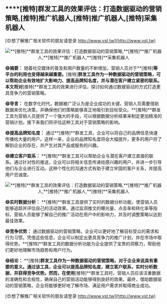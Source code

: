 ## ****[推特]**群发工具的效果评估：打造数据驱动的营销策略,**[推特]**推广机器人,**[推特]**推广机器人,**[推特]**采集机器人**

[😍想了解推广相关软件的朋友请登录 http://www.vst.tw](http://www.vst.tw)

 <center><img src="https://vst.tw/MP4/tuiguang/png/8.png" alt="**[推特]**群发工具的效果评估：打造数据驱动的营销策略,**[推特]**推广机器人,**[推特]**推广机器人,**[推特]**采集机器人"></center>

**😄摘要：**
随着社交媒体的普及和用户数量的不断增加，营销人员对于**[推特]**等平台的利用也变得越来越重要。**[推特]**群发工具作为一种数据驱动的营销策略，可以帮助企业有效地扩大影响力、提高品牌知名度，并与潜在客户建立紧密的联系。本文将对**[推特]**群发工具的效果进行评估，探讨如何通过数据驱动的方式打造更具竞争力的营销策略。

**😄导言：**
在数字化时代，数据被广泛认为是企业成功的关键。营销人员需要借助数据来优化决策，并确保他们的策略能够真正地吸引到目标受众。**[推特]**群发工具为营销人员提供了一个强大的手段，可以根据数据分析结果来制定更加精准的营销计划。接下来我们将评估这种工具对于营销策略的影响。

**😄提高品牌知名度：**
通过**[推特]**群发工具，企业可以将自己的品牌信息快速传播给大量的用户。这样一来，企业的品牌知名度将会大幅提升，更多的用户将了解到企业的存在，并产生对其产品或服务的兴趣。

**😄建立客户联系：**
**[推特]**群发工具可以帮助企业与潜在客户建立直接的联系。通过针对性的推送，企业可以将相关信息传递给感兴趣的用户，并进一步引导他们与企业进行互动。这种个性化的沟通方式有助于建立牢固的客户关系，并提高用户忠诚度。

 <center><img src="https://vst.tw/MP4/tuiguang/png/2.png" alt="**[推特]**群发工具的效果评估：打造数据驱动的营销策略,**[推特]**推广机器人,**[推特]**推广机器人,**[推特]**采集机器人"></center>

**😄实时数据分析：**
**[推特]**群发工具提供了实时的数据分析功能，使营销人员能够追踪并评估自己的活动效果。通过监测推文的曝光量、点击率和转化率等指标，营销人员能够了解自己的推广活动在用户中的影响力，并及时调整策略以达到最佳效果。

**😄竞争优势：**
通过数据驱动的营销策略，企业可以更好地了解目标受众的需求和行为习惯。凭借这些信息，企业可以制定出更具竞争力的推广计划，并在市场中取得优势。**[推特]**群发工具的数据分析功能为企业提供了宝贵的洞察力，帮助他们更好地理解市场趋势和用户行为。

**😄结论：**
**[推特]**群发工具作为一种数据驱动的营销策略，对于企业来说具有重要的意义。通过该工具，企业可以提高品牌知名度，建立客户联系，实时分析数据，并获得竞争优势。然而，在使用**[推特]**群发工具时，营销人员应该注重数据的准确性和合规性，确保自己的营销活动能够得到良好的效果。最终，借助数据驱动的营销策略，企业将能够更好地了解市场、满足用户需求并取得商业成功。

[😍想了解推广相关软件的朋友请登录 http://www.vst.tw](http://www.vst.tw)



